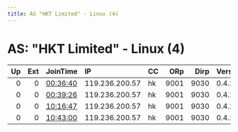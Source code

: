 ```yaml
---
title: AS "HKT Limited" - Linux (4)
---
```


# AS: "HKT Limited" - Linux (4)

|   Up |   Ext | JoinTime                                                                                            | IP             | CC   |   ORp |   Dirp | Version   | Contact              | Nickname   |   eFamMembers |
|-----:|------:|:----------------------------------------------------------------------------------------------------|:---------------|:-----|------:|-------:|:----------|:---------------------|:-----------|--------------:|
|    0 |     0 | [00:36:40](https://metrics.torproject.org/rs.html#details/13C728B885B6C0AC673A2455A32EBAFE7A5C6087) | 119.236.200.57 | hk   |  9001 |   9030 | 0.4.2.7   | hktlRelay@domain.com | hktlRelay  |             1 |
|    0 |     0 | [00:39:26](https://metrics.torproject.org/rs.html#details/E097FC64E4AACD976B9CE0F31D7BEB65CA8B4BE8) | 119.236.200.57 | hk   |  9001 |   9030 | 0.4.2.7   | hktlRelay@domain.com | hktlRelay  |             1 |
|    0 |     0 | [10:16:47](https://metrics.torproject.org/rs.html#details/DCDC1F301D213B9B93E2063E6E337A6D82E479CD) | 119.236.200.57 | hk   |  9001 |   9030 | 0.4.2.7   | hktlRelay@domain.com | hktlRelay  |             1 |
|    0 |     0 | [10:43:00](https://metrics.torproject.org/rs.html#details/8A62BDECE2632D79FE05CE3F8B92AB7E227075B0) | 119.236.200.57 | hk   |  9001 |   9030 | 0.4.2.7   | hktlRelay@domain.com | hktlRelay  |             1 |
